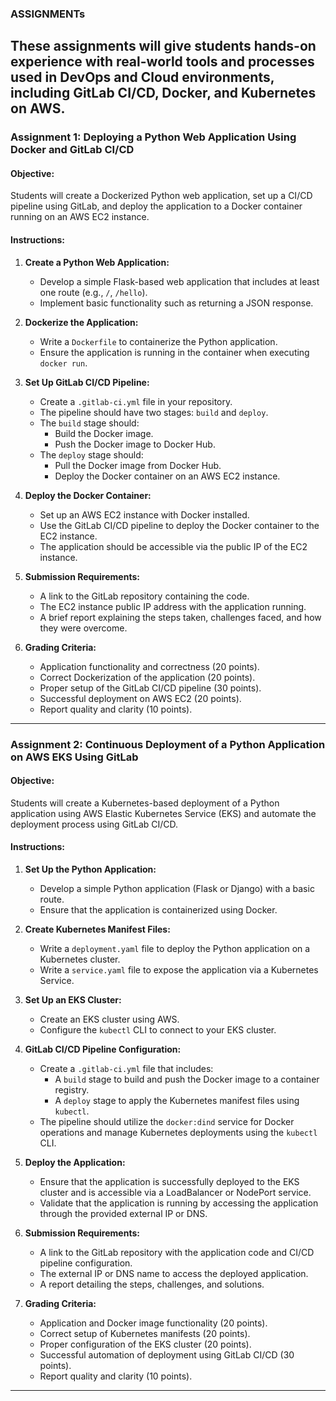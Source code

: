 ### ASSIGNMENTs
These assignments will give students hands-on experience with real-world tools and processes used in DevOps and Cloud environments, including GitLab CI/CD, Docker, and Kubernetes on AWS.
---

### **Assignment 1: Deploying a Python Web Application Using Docker and GitLab CI/CD**

#### **Objective:**
Students will create a Dockerized Python web application, set up a CI/CD pipeline using GitLab, and deploy the application to a Docker container running on an AWS EC2 instance.

#### **Instructions:**

1. **Create a Python Web Application:**
   - Develop a simple Flask-based web application that includes at least one route (e.g., `/`, `/hello`).
   - Implement basic functionality such as returning a JSON response.

2. **Dockerize the Application:**
   - Write a `Dockerfile` to containerize the Python application.
   - Ensure the application is running in the container when executing `docker run`.

3. **Set Up GitLab CI/CD Pipeline:**
   - Create a `.gitlab-ci.yml` file in your repository.
   - The pipeline should have two stages: `build` and `deploy`.
   - The `build` stage should:
     - Build the Docker image.
     - Push the Docker image to Docker Hub.
   - The `deploy` stage should:
     - Pull the Docker image from Docker Hub.
     - Deploy the Docker container on an AWS EC2 instance.

4. **Deploy the Docker Container:**
   - Set up an AWS EC2 instance with Docker installed.
   - Use the GitLab CI/CD pipeline to deploy the Docker container to the EC2 instance.
   - The application should be accessible via the public IP of the EC2 instance.

5. **Submission Requirements:**
   - A link to the GitLab repository containing the code.
   - The EC2 instance public IP address with the application running.
   - A brief report explaining the steps taken, challenges faced, and how they were overcome.

6. **Grading Criteria:**
   - Application functionality and correctness (20 points).
   - Correct Dockerization of the application (20 points).
   - Proper setup of the GitLab CI/CD pipeline (30 points).
   - Successful deployment on AWS EC2 (20 points).
   - Report quality and clarity (10 points).

---

### **Assignment 2: Continuous Deployment of a Python Application on AWS EKS Using GitLab**

#### **Objective:**
Students will create a Kubernetes-based deployment of a Python application using AWS Elastic Kubernetes Service (EKS) and automate the deployment process using GitLab CI/CD.

#### **Instructions:**

1. **Set Up the Python Application:**
   - Develop a simple Python application (Flask or Django) with a basic route.
   - Ensure that the application is containerized using Docker.

2. **Create Kubernetes Manifest Files:**
   - Write a `deployment.yaml` file to deploy the Python application on a Kubernetes cluster.
   - Write a `service.yaml` file to expose the application via a Kubernetes Service.

3. **Set Up an EKS Cluster:**
   - Create an EKS cluster using AWS.
   - Configure the `kubectl` CLI to connect to your EKS cluster.

4. **GitLab CI/CD Pipeline Configuration:**
   - Create a `.gitlab-ci.yml` file that includes:
     - A `build` stage to build and push the Docker image to a container registry.
     - A `deploy` stage to apply the Kubernetes manifest files using `kubectl`.
   - The pipeline should utilize the `docker:dind` service for Docker operations and manage Kubernetes deployments using the `kubectl` CLI.

5. **Deploy the Application:**
   - Ensure that the application is successfully deployed to the EKS cluster and is accessible via a LoadBalancer or NodePort service.
   - Validate that the application is running by accessing the application through the provided external IP or DNS.

6. **Submission Requirements:**
   - A link to the GitLab repository with the application code and CI/CD pipeline configuration.
   - The external IP or DNS name to access the deployed application.
   - A report detailing the steps, challenges, and solutions.

7. **Grading Criteria:**
   - Application and Docker image functionality (20 points).
   - Correct setup of Kubernetes manifests (20 points).
   - Proper configuration of the EKS cluster (20 points).
   - Successful automation of deployment using GitLab CI/CD (30 points).
   - Report quality and clarity (10 points).

---

